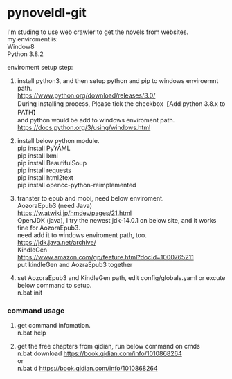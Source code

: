 # pynoveldl-git

I'm studing to use web crawler to get the novels from websites.<br>
my enviroment is:<br>
  Window8<br>
  Python 3.8.2<br>

enviroment setup step:<br>
1. install python3, and then setup python and pip to windows enviroemnt path.<br>
  https://www.python.org/download/releases/3.0/</br>
  During installing process, Please tick the checkbox【Add python 3.8.x to PATH】<br>
  and python would be add to windows enviroment path.<br>
  https://docs.python.org/3/using/windows.html<br>
  
2. install below python module.<br>
 pip install PyYAML<br>
 pip install lxml<br>
 pip install BeautifulSoup<br>
 pip install requests<br>
 pip install html2text<br>
 pip install opencc-python-reimplemented<br>

3. transter to epub and mobi, need below enviroment.<br>
  AozoraEpub3 (need Java)<br>
  https://w.atwiki.jp/hmdev/pages/21.html<br>
  OpenJDK (java), I try the newest jdk-14.0.1 on below site, and it works fine for AozoraEpub3.<br>
  need add it to windows enviroment path, too.<br>
  https://jdk.java.net/archive/<br>
  KindleGen  <br>
  https://www.amazon.com/gp/feature.html?docId=1000765211<br>
  put kindleGen and AozraEpub3 together

4. set AozoraEpub3 and KindleGen path, edit config/globals.yaml or excute below command to setup. <br>
  n.bat init<br>
  
<h3>command usage</h3>

1. get command infomation.<br>
  n.bat help<br>

2. get the free chapters from qidian, run below command on cmds<br>
  n.bat download https://book.qidian.com/info/1010868264<br>
  or<br>
  n.bat d https://book.qidian.com/info/1010868264<br>
